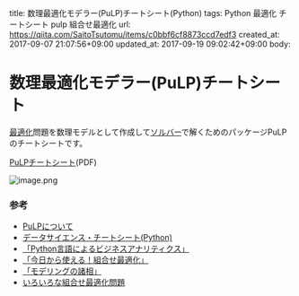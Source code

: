 title: 数理最適化モデラー(PuLP)チートシート(Python)
tags: Python 最適化 チートシート pulp 組合せ最適化
url: https://qiita.com/SaitoTsutomu/items/c0bbf6cf8873ccd7edf3
created_at: 2017-09-07 21:07:56+09:00
updated_at: 2017-09-19 09:02:42+09:00
body:

# 数理最適化モデラー(PuLP)チートシート
[最適化](bfbf4c185ed7004b5721)問題を数理モデルとして作成して[ソルバー](82831e01adc3f84c36f5)で解くためのパッケージPuLPのチートシートです。

[PuLPチートシート](https://www.dropbox.com/s/shwfke0hq4zwaor/Cheat_Sheet.pdf?dl=1)(PDF)

![image.png](https://qiita-image-store.s3.amazonaws.com/0/13955/4092104c-ad52-9dac-d4ea-872cbf2b3698.png)

### 参考

- [PuLPについて](070ca9cb37c6b2b492f0#pulp%E3%81%AB%E3%81%A4%E3%81%84%E3%81%A6)
- [データサイエンス・チートシート(Python)](6d1efbc86d6e0468905e)
- [「Python言語によるビジネスアナリティクス」](http://www.kindaikagaku.co.jp/information/kd0516.htm)
- [「今日から使える！組合せ最適化」](http://www.kspub.co.jp/book/detail/1565449.html)
- [「モデリングの諸相」](http://www.kindaikagaku.co.jp/math/kd0519.htm)
- [いろいろな組合せ最適化問題](http://qiita.com/tags/%E7%B5%84%E5%90%88%E3%81%9B%E6%9C%80%E9%81%A9%E5%8C%96)



